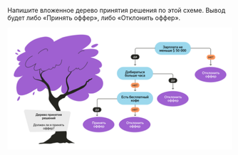 Напишите вложенное дерево принятия решения по этой схеме. Вывод будет либо «Принять оффер», либо «Отклонить оффер».

![дерево](./step_1_2.png)